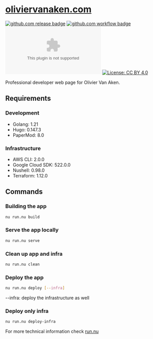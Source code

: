 # [oliviervanaken.com](https://oliviervanaken.com)

[![github.com release badge](https://img.shields.io/github/release/shiouen/oliviervanaken.com.svg)](https://github.com/shiouen/oliviervanaken.com/)
[![github.com workflow badge](https://github.com/shiouen/oliviervanaken.com/workflows/main/badge.svg)](https://github.com//shiouen/oliviervanaken.com/actions?query=workflow%3Amain)
[![img.shields.io MPL2 license badge](https://img.shields.io/github/license/shiouen/oliviervanaken.com)](./LICENSE)
[![License: CC BY 4.0](https://licensebuttons.net/l/by/4.0/80x15.png)](./app/content/LICENSE)

Professional developer web page for Olivier Van Aken.

## Requirements

### Development
* Golang: 1.21
* Hugo: 0.147.3
* PaperMod: 8.0

### Infrastructure

* AWS CLI: 2.0.0
* Google Cloud SDK: 522.0.0
* Nushell: 0.98.0
* Terraform: 1.12.0

## Commands

### Building the app

```sh
nu run.nu build
```

### Serve the app locally

```sh
nu run.nu serve
```

### Clean up app and infra

```sh
nu run.nu clean
```

### Deploy the app

```sh
nu run.nu deploy [--infra]
```

--infra: deploy the infrastructure as well

### Deploy only infra

```sh
nu run.nu deploy-infra
```

For more technical information check [run.nu](./run.nu)